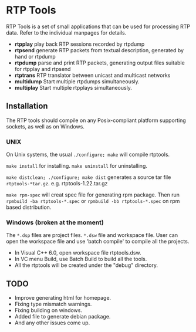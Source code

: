 # RTP Tools

RTP Tools is a set of small applications
that can be used for processing RTP data.
Refer to the individual manpages for details.

* **rtpplay**
	play back RTP sessions recorded by rtpdump
* **rtpsend**
	generate RTP packets from textual description,
	generated by hand or rtpdump
* **rtpdump**
	parse and print RTP packets,
	generating output files suitable for rtpplay and rtpsend
* **rtptrans**
	RTP translator between unicast and multicast networks
* **multidump**
	Start multiple rtpdumps simultaneously.
* **multiplay**
	Start multiple rtpplays simultaneously.

## Installation

The RTP tools should compile on any Posix-compliant platform
supporting sockets, as well as on Windows.

### UNIX

On Unix systems, the usual `./configure; make` will compile rtptools.

`make install` for installing.
`make uninstall` for uninstalling.

`make distclean; ./configure; make dist` generates a source tar file `rtptools-*tar.gz`.
  e.g. rtptools-1.22.tar.gz

`make rpm-spec` will creat spec file for generating rpm package.
  Then run `rpmbuild -ba rtptools-*.spec` or
  `rpmbuild -bb rtptools-*.spec` on rpm based distribution.

### Windows (broken at the moment)

The `*.dsp` files are project files. `*.dsw` file and workspace file.
User can open the workspace file and use 'batch compile'
to compile all the projects.

* In Visual C++ 6.0, open workspace file rtptools.dsw.
* In VC menu Build, use Batch Build to build all the tools.
* All the rtptools will be created under the "debug\" directory.

## TODO

* Improve generating html for homepage.
* Fixing type mismatch warnings.
* Fixing building on windows.
* Added file to generate debian package.
* And any other issues come up.
